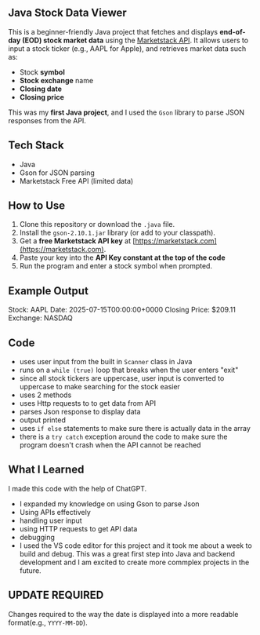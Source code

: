## Java Stock Data Viewer

This is a beginner-friendly Java project that fetches and displays **end-of-day (EOD) stock market data** using the [Marketstack API](https://marketstack.com/). It allows users to input a stock ticker (e.g., AAPL for Apple), and retrieves market data such as:

- Stock **symbol**
- **Stock exchange** name
- **Closing date**
- **Closing price**

This was my **first Java project**, and I used the `Gson` library to parse JSON responses from the API.

## Tech Stack
- Java
- Gson for JSON parsing
- Marketstack Free API (limited data)

## How to Use
1. Clone this repository or download the `.java` file.
2. Install the `gson-2.10.1.jar` library (or add to your classpath).
3. Get a **free Marketstack API key** at [https://marketstack.com](https://marketstack.com).
4. Paste your key into the **API Key constant at the top of the code**
5. Run the program and enter a stock symbol when prompted.

##  Example Output
Stock: AAPL
Date: 2025-07-15T00:00:00+0000
Closing Price: $209.11
Exchange: NASDAQ

## Code
- uses user input from the built in `Scanner` class in Java
- runs on a `while (true)` loop that breaks when the user enters "exit"
- since all stock tickers are uppercase, user input is converted to uppercase to make searching for the stock easier
- uses 2 methods
- uses Http requests to to get data from API
- parses Json response to display data
- output printed
- uses `if else` statements to make sure there is actually data in the array
- there is a `try catch` exception around the code to make sure the program doesn't crash when the API cannot be reached

## What I Learned
I made this code with the help of ChatGPT.
- I expanded my knowledge on using Gson to parse Json
- Using APIs effectively
- handling user input
- using HTTP requests to get API data
- debugging
- I used the VS code editor for this project and it took me about a week to build and debug.  This was a great first step into Java and backend development and I am excited to create more commplex projects in the future.

## UPDATE REQUIRED 
Changes required to the way the date is displayed into a more readable format(e.g., `YYYY-MM-DD`).

